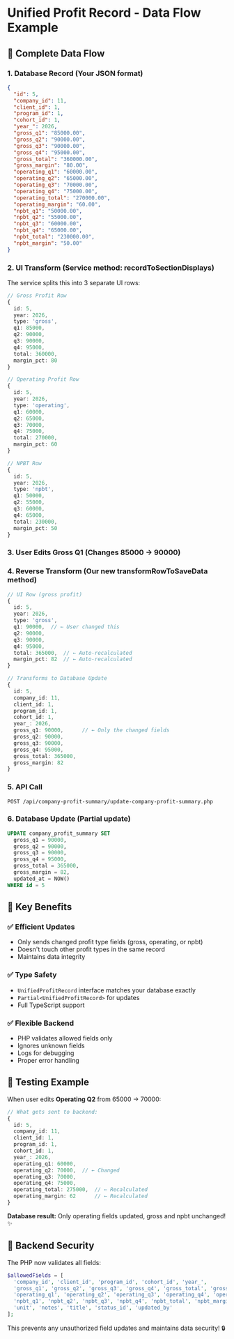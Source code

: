 # Unified Profit Record - Data Flow Example

## 🔄 Complete Data Flow

### 1. **Database Record** (Your JSON format)
```json
{
  "id": 5,
  "company_id": 11,
  "client_id": 1,
  "program_id": 1,
  "cohort_id": 1,
  "year_": 2026,
  "gross_q1": "85000.00",
  "gross_q2": "90000.00", 
  "gross_q3": "90000.00",
  "gross_q4": "95000.00",
  "gross_total": "360000.00",
  "gross_margin": "80.00",
  "operating_q1": "60000.00",
  "operating_q2": "65000.00",
  "operating_q3": "70000.00", 
  "operating_q4": "75000.00",
  "operating_total": "270000.00",
  "operating_margin": "60.00",
  "npbt_q1": "50000.00",
  "npbt_q2": "55000.00",
  "npbt_q3": "60000.00",
  "npbt_q4": "65000.00", 
  "npbt_total": "230000.00",
  "npbt_margin": "50.00"
}
```

### 2. **UI Transform** (Service method: recordToSectionDisplays)
The service splits this into 3 separate UI rows:

```typescript
// Gross Profit Row
{
  id: 5,
  year: 2026,
  type: 'gross',
  q1: 85000,
  q2: 90000, 
  q3: 90000,
  q4: 95000,
  total: 360000,
  margin_pct: 80
}

// Operating Profit Row  
{
  id: 5,
  year: 2026,
  type: 'operating',
  q1: 60000,
  q2: 65000,
  q3: 70000, 
  q4: 75000,
  total: 270000,
  margin_pct: 60
}

// NPBT Row
{
  id: 5,
  year: 2026,
  type: 'npbt', 
  q1: 50000,
  q2: 55000,
  q3: 60000,
  q4: 65000,
  total: 230000,
  margin_pct: 50
}
```

### 3. **User Edits Gross Q1** (Changes 85000 → 90000)

### 4. **Reverse Transform** (Our new transformRowToSaveData method)
```typescript
// UI Row (gross profit)
{
  id: 5,
  year: 2026,
  type: 'gross',
  q1: 90000,  // ← User changed this
  q2: 90000,
  q3: 90000, 
  q4: 95000,
  total: 365000,  // ← Auto-recalculated
  margin_pct: 82  // ← Auto-recalculated
}

// Transforms to Database Update
{
  id: 5,
  company_id: 11,
  client_id: 1,
  program_id: 1,
  cohort_id: 1,
  year_: 2026,
  gross_q1: 90000,      // ← Only the changed fields
  gross_q2: 90000,
  gross_q3: 90000,
  gross_q4: 95000,
  gross_total: 365000,
  gross_margin: 82
}
```

### 5. **API Call** 
```
POST /api/company-profit-summary/update-company-profit-summary.php
```

### 6. **Database Update** (Partial update)
```sql
UPDATE company_profit_summary SET 
  gross_q1 = 90000,
  gross_q2 = 90000,
  gross_q3 = 90000, 
  gross_q4 = 95000,
  gross_total = 365000,
  gross_margin = 82,
  updated_at = NOW()
WHERE id = 5
```

## 🎯 **Key Benefits**

### ✅ **Efficient Updates**
- Only sends changed profit type fields (gross, operating, or npbt)
- Doesn't touch other profit types in the same record
- Maintains data integrity

### ✅ **Type Safety** 
- `UnifiedProfitRecord` interface matches your database exactly
- `Partial<UnifiedProfitRecord>` for updates
- Full TypeScript support

### ✅ **Flexible Backend**
- PHP validates allowed fields only
- Ignores unknown fields
- Logs for debugging
- Proper error handling

## 🧪 **Testing Example**

When user edits **Operating Q2** from 65000 → 70000:

```typescript
// What gets sent to backend:
{
  id: 5,
  company_id: 11,
  client_id: 1,
  program_id: 1, 
  cohort_id: 1,
  year_: 2026,
  operating_q1: 60000,
  operating_q2: 70000,  // ← Changed
  operating_q3: 70000,
  operating_q4: 75000,
  operating_total: 275000,  // ← Recalculated
  operating_margin: 62      // ← Recalculated
}
```

**Database result:** Only operating fields updated, gross and npbt unchanged! ✨

## 🔧 **Backend Security**

The PHP now validates all fields:
```php
$allowedFields = [
  'company_id', 'client_id', 'program_id', 'cohort_id', 'year_',
  'gross_q1', 'gross_q2', 'gross_q3', 'gross_q4', 'gross_total', 'gross_margin',
  'operating_q1', 'operating_q2', 'operating_q3', 'operating_q4', 'operating_total', 'operating_margin', 
  'npbt_q1', 'npbt_q2', 'npbt_q3', 'npbt_q4', 'npbt_total', 'npbt_margin',
  'unit', 'notes', 'title', 'status_id', 'updated_by'
];
```

This prevents any unauthorized field updates and maintains data security! 🔒
